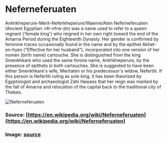 # Neferneferuaten

Ankhkheperure-Merit-Neferkheperure/Waenre/Aten Neferneferuaten (Ancient Egyptian: nfr-nfrw-jtn) was a name used to refer to a queen regnant ('female king') who reigned in her own right toward the end of the Amarna Period during the Eighteenth Dynasty. Her gender is confirmed by feminine traces occasionally found in the name and by the epithet Akhet-en-hyes ("Effective for her husband"), incorporated into one version of her nomen (birth name) cartouche. She is distinguished from the king Smenkhkare who used the same throne name, Ankhkheperure, by the presence of epithets in both cartouches. She is suggested to have been either Smenkhkare's wife, Meritaten or his predecessor's widow, Nefertiti. If this person is Nefertiti ruling as sole king, it has been theorized by Egyptologist and archaeologist Zahi Hawass that her reign was marked by the fall of Amarna and relocation of the capital back to the traditional city of Thebes.

![Neferneferuaten](https://images6.fanpop.com/image/photos/41000000/Neferneferuaten-Nefertiti-c-1370-c-1330-BC-celebrities-who-died-young-41035285-1200-1686.jpg)

### Source: [https://en.wikipedia.org/wiki/Neferneferuaten](https://en.wikipedia.org/wiki/Neferneferuaten)

### Image: [source](https://images6.fanpop.com/image/photos/41000000/Neferneferuaten-Nefertiti-c-1370-c-1330-BC-celebrities-who-died-young-41035285-1200-1686.jpg)
